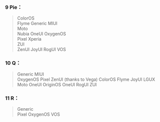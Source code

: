 
### 9 Pie： ### 
> ColorOS	
> Flyme
> Generic
> MIUI	
> Moto	
> Nubia	
> OneUI	
> OxygenOS	
> Pixel	
> Xperia	
> ZUI	
> ZenUI
> JoyUI
> RogUI
> VOS
### 10 Q： ###
> Generic
> MIUI	
> OxygenOS
> Pixel
> ZenUI (thanks to Vega)
> ColorOS
> Flyme
> JoyUI
> LGUX
> Moto
> OneUI
> OriginOS
> OneUI
> RogUI
> ZUI
### 11 R： ###
> Generic	
> Pixel
> OxygenOS
> VOS

